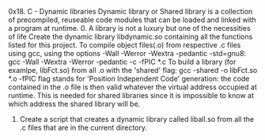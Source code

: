 0x18. C - Dynamic libraries
Dynamic library or Shared library is a collection of precompiled, reuseable code modules that can be loaded and linked with a program at runtime.
0. A library is not a luxury but one of the necessities of life
Create the dynamic library libdynamic.so containing all the functions listed for this project.
To compile object files(.o) from respective .c files  using gcc, using the options -Wall -Werror -Wextra -pedantic -std=gnu8:
	gcc -Wall -Wextra -Werror -pedantic -c -fPIC *.c
To  build a library (for examlpe, libFct.so) from all .o with the 'shared' flag:
	gcc -shared -o libFct.so *.o
-fPIC flag stands for 'Position Independent Code' generation: the code contained in the .o file is then valid whatever the virtual address occupied at runtime. This is needed for shared libraries since it is impossible to know at which address the shared library will be.
1. Create a script that creates a dynamic library called liball.so from all the .c files that are in the current directory.
